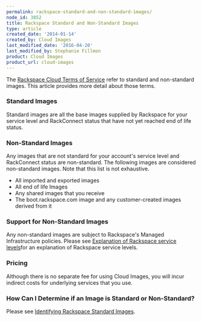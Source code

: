 ```yaml
---
permalink: rackspace-standard-and-non-standard-images/
node_id: 3852
title: Rackspace Standard and Non-Standard Images
type: article
created_date: '2014-01-14'
created_by: Cloud Images
last_modified_date: '2016-04-20'
last_modified_by: Stephanie Fillmon
product: Cloud Images
product_url: cloud-images
---
```


The [Rackspace Cloud Terms of Service](http://www.rackspace.com/information/legal/cloud/tos)
refer to standard and non-standard images. This article provides more detail about those terms.

### Standard Images

Standard images are all the base images supplied by Rackspace for your service level and RackConnect status that have not yet reached end of life status.

### Non-Standard Images

Any images that are not standard for your account's service level and RackConnect status are non-standard. The following images are considered non-standard images. Note that this list is not exhaustive.

-    All imported and exported images
-    All end of life Images
-    Any shared images that you receive
-    The boot.rackspace.com image and any customer-created images derived from it

### Support for Non-Standard Images

Any non-standard images are subject to Rackspace's Managed Infrastructure policies. Please see [Explanation of Rackspace service levels](http://www.rackspace.com/cloud/service-levels/)for an explanation of Rackspace service levels.

### Pricing

Although there is no separate fee for using Cloud Images, you will incur indirect costs for underlying services that you use.

### How Can I Determine if an Image is Standard or Non-Standard?

Please see [Identifying Rackspace Standard Images](/how-to/identifying-rackspace-standard-images).
